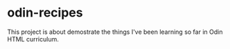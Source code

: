 # odin-recipes
This project is about demostrate the things I've been learning so far in Odin HTML curriculum. 